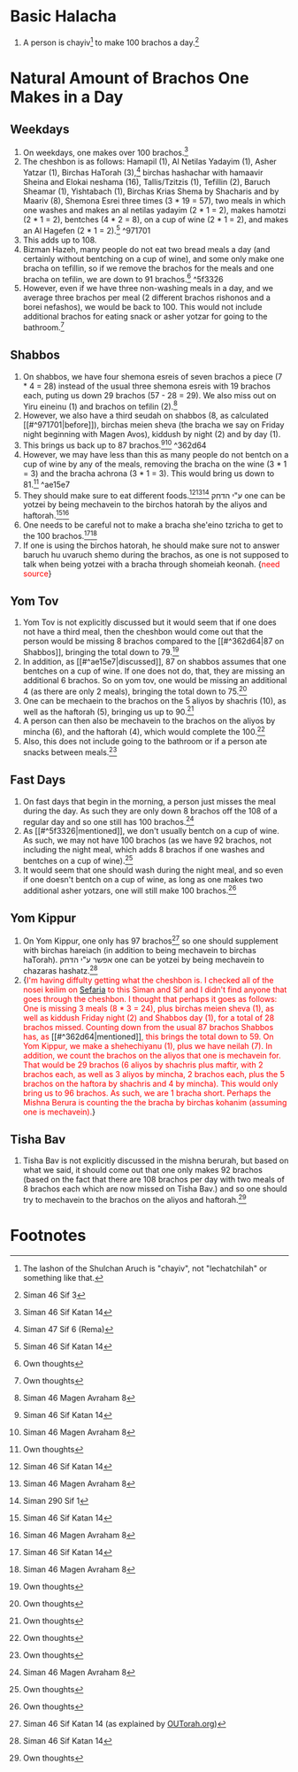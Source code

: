 # Basic Halacha
1. A person is chayiv[^1] to make 100 brachos a day.[^2]
# Natural Amount of Brachos One Makes in a Day
## Weekdays
1. On weekdays, one makes over 100 brachos.[^3]
2. The cheshbon is as follows: Hamapil (1), Al Netilas Yadayim (1), Asher Yatzar (1), Birchas HaTorah (3),[^4] birchas hashachar with hamaavir Sheina and Elokai neshama (16), Tallis/Tzitzis (1), Tefillin (2), Baruch Sheamar (1), Yishtabach (1), Birchas Krias Shema by Shacharis and by Maariv (8), Shemona Esrei three times (3 * 19 = 57), two meals in which one washes and makes an al netilas yadayim (2 * 1 = 2), makes hamotzi (2 * 1 = 2), bentches (4 * 2 = 8), on a cup of wine (2 * 1 = 2), and makes an Al Hagefen (2 * 1 = 2).[^3] ^971701
3. This adds up to 108.
4. Bizman Hazeh, many people do not eat two bread meals a day (and certainly without bentching on a cup of wine), and some only make one bracha on tefillin, so if we remove the brachos for the meals and one bracha on tefilin, we are down to 91 brachos.[^5] ^5f3326
5. However, even if we have three non-washing meals in a day, and we average three brachos per meal (2 different brachos rishonos and a borei nefashos), we would be back to 100. This would not include additional brachos for eating snack or asher yotzar for going to the bathroom.[^5]
## Shabbos
1. On shabbos, we have four shemona esreis of seven brachos a piece (7 * 4 = 28) instead of the usual three shemona esreis with 19 brachos each, puting us down 29 brachos (57 - 28 = 29). We also miss out on Yiru eineinu (1) and brachos on tefilin (2).[^6]
2. However, we also have a third seudah on shabbos (8, as calculated [[#^971701|before]]), birchas meien sheva (the bracha we say on Friday night beginning with Magen Avos), kiddush by night (2) and by day (1).
3. This brings us back up to 87 brachos.[^3][^6] ^362d64
4. However, we may have less than this as many people do not bentch on a cup of wine by any of the meals, removing the bracha on the wine (3 * 1 = 3) and the bracha achrona (3 * 1 = 3). This would bring us down to 81.[^5] ^ae15e7
5. They should make sure to eat different foods.[^3][^6][^7] ע"י הדחק one can be yotzei by being mechavein to the birchos hatorah by the aliyos and haftorah.[^3][^6]
6. One needs to be careful not to make a bracha she'eino tzricha to get to the 100 brachos.[^3][^6]
7. If one is using the birchos hatorah, he should make sure not to answer baruch hu uvaruch shemo during the brachos, as one is not supposed to talk when being yotzei with a bracha through shomeiah keonah. {<span style="color:rgb(255, 0, 0)">need source</span>}
## Yom Tov
1. Yom Tov is not explicitly discussed but it would seem that if one does not have a third meal, then the cheshbon would come out that the person would be missing 8 brachos compared to the [[#^362d64|87 on Shabbos]], bringing the total down to 79.[^5]
2. In addition, as [[#^ae15e7|discussed]], 87 on shabbos assumes that one bentches on a cup of wine. If one does not do, that, they are missing an additional 6 brachos. So on yom tov, one would be missing an additional 4 (as there are only 2 meals), bringing the total down to 75.[^5]
3. One can be mechaein to the brachos on the 5 aliyos by shachris (10), as well as the haftorah (5), bringing us up to 90.[^5]
4. A person can then also be mechavein to the brachos on the aliyos by mincha (6), and the haftorah (4), which would complete the 100.[^5]
5. Also, this does not include going to the bathroom or if a person ate snacks between meals.[^5]
## Fast Days
1. On fast days that begin in the morning, a person just misses the meal during the day. As such they are only down 8 brachos off the 108 of a regular day and so one still has 100 brachos.[^6]
2. As [[#^5f3326|mentioned]], we don't usually bentch on a cup of wine. As such, we may not have 100 brachos (as we have 92 brachos, not including the night meal, which adds 8 brachos if one washes and bentches on a cup of wine).[^5]
3. It would seem that one should wash during the night meal, and so even if one doesn't bentch on a cup of wine, as long as one makes two additional asher yotzars, one will still make 100 brachos.[^5]
## Yom Kippur
1. On Yom Kippur, one only has 97 brachos[^8] so one should supplement with birchas hareiach (in addition to being mechavein to birchas haTorah). אפשר ע"י הדחק one can be yotzei by being mechavein to chazaras hashatz.[^3]
2. {<span style="color:rgb(255, 0, 0)">I'm having diffulty getting what the cheshbon is. I checked all of the nosei keilim on</span> [Sefaria](https://www.sefaria.org/Shulchan_Arukh%2C_Orach_Chayim.46.3?lang=bi&with=Commentary&lang2=en) <span style="color:rgb(255, 0, 0)">to this Siman and Sif and I didn't find anyone that goes through the cheshbon. I thought that perhaps it goes as follows: One is missing 3 meals (8 * 3 = 24), plus birchas meien sheva (1), as well as kiddush Friday night (2) and Shabbos day (1), for a total of 28 brachos missed. Counting down from the usual 87 brachos Shabbos has, as </span>[[#^362d64|mentioned]]<span style="color:rgb(255, 0, 0)">, this brings the total down to 59. On Yom Kippur, we make a shehechiyanu (1), plus we have neilah (7). In addition, we count the brachos on the aliyos that one is mechavein for. That would be 29 brachos (6 aliyos by shachris plus maftir, with 2 brachos each, as well as 3 aliyos by mincha, 2 brachos each, plus the 5 brachos on the haftora by shachris and 4 by mincha). This would only bring us to 96 brachos. As such, we are 1 bracha short. Perhaps the Mishna Berura is counting the the bracha by birchas kohanim (assuming one is mechavein).</span>}
## Tisha Bav
1. Tisha Bav is not explicitly discussed in the mishna berurah, but based on what we said, it should come out that one only makes 92 brachos (based on the fact that there are 108 brachos per day with two meals of 8 brachos each which are now missed on Tisha Bav.) and so one should try to mechavein to the brachos on the aliyos and haftorah.[^5]


# Footnotes

[^1]: The lashon of the Shulchan Aruch is "chayiv", not "lechatchilah" or something like that.
[^2]: Siman 46 Sif 3
[^3]: Siman 46 Sif Katan 14
[^4]: Siman 47 Sif 6 (Rema)
[^5]: Own thoughts
[^6]: Siman 46 Magen Avraham 8
[^7]: Siman 290 Sif 1
[^8]: Siman 46 Sif Katan 14 (as explained by [OUTorah.org](https://outorah.org/p/36795/#:~:text=Yom%20Kippur%2C%20on%20which%20we%20don%E2%80%99t%20eat%20(and%20therefore%20we%20also%20don%E2%80%99t%20recite%20Kiddush%2C%20wash%20or%20bentch)%20is%20the%20most%20challenging%20day%20to%20complete%20100%20brachos.%20On%20this%20day%2C%20one%20will%20certainly%20need%20to%20rely%20on%20answering%20amen%20to%20the%20Torah%20brachos%20but%20even%20then%20one%20will%20find%20himself%20three%20brachos%20short.))